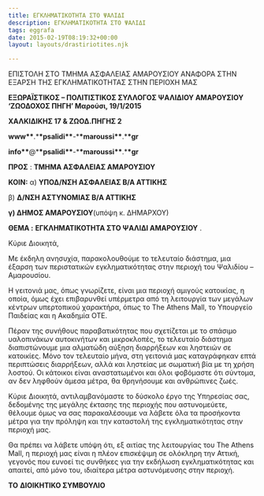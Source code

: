```yaml
---
title: ΕΓΚΛΗΜΑΤΙΚΟΤΗΤΑ ΣΤΟ ΨΑΛΙΔΙ
description: ΕΓΚΛΗΜΑΤΙΚΟΤΗΤΑ ΣΤΟ ΨΑΛΙΔΙ
tags: eggrafa
date: 2015-02-19T08:19:32+00:00
layout: layouts/drastiriotites.njk

---
```


ΕΠΙΣΤΟΛΗ ΣΤΟ ΤΜΗΜΑ ΑΣΦΑΛΕΙΑΣ ΑΜΑΡΟΥΣΙΟΥ ΑΝΑΦΟΡΑ ΣΤΗΝ ΕΞΑΡΣΗ ΤΗΣ ΕΓΚΛΗΜΑΤΙΚΟΤΗΤΑΣ ΣΤΗΝ ΠΕΡΙΟΧΗ ΜΑΣ

<!-- excerpt -->

**ΕΞΩΡΑΪΣΤΙΚΟΣ – ΠΟΛΙΤΙΣΤΙΚΟΣ ΣΥΛΛΟΓΟΣ ΨΑΛΙΔΙΟΥ ΑΜΑΡΟΥΣΙΟΥ ‘ΖΩΟΔΟΧΟΣ ΠΗΓΗ’ Μαρούσι, 19/1/2015**

**ΧΑΛΚΙΔΙΚΗΣ 17 &amp; ΖΩΟΔ.ΠΗΓΗΣ 2**

**www\*\***.\***\*psalidi\*\***-\***\*maroussi\*\***.\***\*gr**

**info\*\***@\***\*psalidi\*\***-\***\*maroussi\*\***.\***\*gr**

**ΠΡΟΣ** : **ΤΜΗΜΑ ΑΣΦΑΛΕΙΑΣ ΑΜΑΡΟΥΣΙΟΥ**

**ΚΟΙΝ:** α) **ΥΠΟΔ/ΝΣΗ ΑΣΦΑΛΕΙΑΣ Β/Α ΑΤΤΙΚΗΣ**

β) **Δ/ΝΣΗ ΑΣΤΥΝΟΜΙΑΣ Β/Α ΑΤΤΙΚΗΣ**

**γ) ΔΗΜΟΣ ΑΜΑΡΟΥΣΙΟΥ**(υπόψη κ. ΔΗΜΑΡΧΟΥ)

**ΘΕΜΑ :** **ΕΓΚΛΗΜΑΤΙΚΟΤΗΤΑ ΣΤΟ ΨΑΛΙΔΙ ΑΜΑΡΟΥΣΙΟΥ** .

Κύριε Διοικητά,

Με έκδηλη ανησυχία, παρακολουθούμε το τελευταίο διάστημα, μια έξαρση των περιστατικών εγκληματικότητας στην περιοχή του Ψαλιδίου – Αμαρουσίου.

Η γειτονιά μας, όπως γνωρίζετε, είναι μια περιοχή αμιγούς κατοικίας, η οποία, όμως έχει επιβαρυνθεί υπέρμετρα από τη λειτουργία των μεγάλων κέντρων υπερτοπικού χαρακτήρα, όπως το The Athens Mall, το Υπουργείο Παιδείας και η Ακαδημία ΟΤΕ.

Πέραν της συνήθους παραβατικότητας που σχετίζεται με το σπάσιμο υαλοπινάκων αυτοκινήτων και μικροκλοπές, το τελευταίο διάστημα διαπιστώνουμε μια αλματώδη αύξηση διαρρήξεων και ληστειών σε κατοικίες. Μόνο τον τελευταίο μήνα, στη γειτονιά μας καταγράφηκαν επτά περιπτώσεις διαρρήξεων, αλλά και ληστείας με σωματική βία με τη χρήση λοστού. Οι κάτοικοι είναι αναστατωμένοι και όλοι φοβόμαστε ότι σύντομα, αν δεν ληφθούν άμεσα μέτρα, θα θρηνήσουμε και ανθρώπινες ζωές.

Κύριε Διοικητά, αντιλαμβανόμαστε το δύσκολο έργο της Υπηρεσίας σας, δεδομένης της μεγάλης έκτασης της περιοχής που αστυνομεύετε, θέλουμε όμως να σας παρακαλέσουμε να λάβετε όλα τα προσήκοντα μέτρα για την πρόληψη και την καταστολή της εγκληματικότητας στην περιοχή μας.

Θα πρέπει να λάβετε υπόψη ότι, εξ αιτίας της λειτουργίας του The Athens Mall, η περιοχή μας είναι η πλέον επισκέψιμη σε ολόκληρη την Αττική, γεγονός που ευνοεί τις συνθήκες για την εκδήλωση εγκληματικότητας και απαιτεί, από μόνο του, ιδιαίτερα μέτρα αστυνόμευσης στην περιοχή.

**TO** **ΔΙΟΙΚΗΤΙΚΟ ΣΥΜΒΟΥΛΙΟ**
